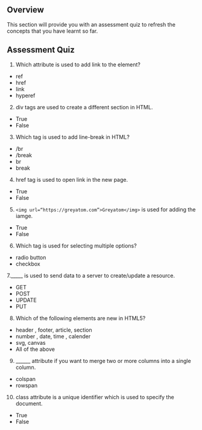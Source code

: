 ## Overview
This section will provide you with an assessment quiz to refresh the concepts that you have learnt so far.


## Assessment Quiz

1. Which attribute is used to add link to the element?

- ref
- href 
- link
- hyperef


2. div tags are used to create a different section in HTML.

- True 
- False

3. Which tag is used to add line-break in HTML?

- /br
- /break
- br 
- break


4. href tag is used to open link in the new page.

- True
- False 


5. `<img url=“https://greyatom.com”>Greyatom</img>` is used for adding the iamge.

- True
- False 


6. Which tag is used for selecting multiple options?

- radio button
- checkbox 


7._____ is used to send data to a server to create/update a resource.

- GET
- POST 
- UPDATE
- PUT


8. Which of the following elements are new in HTML5?

- header , footer, article, section
- number , date, time , calender
- svg, canvas
- All of the above 


9. ______ attribute if you want to merge two or more columns into a single column.

- colspan 
- rowspan



10. class attribute is a unique identifier which is used to specify the document.

- True
- False 
